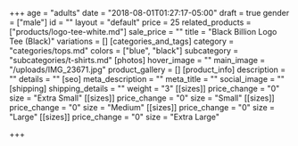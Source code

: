 +++
age = "adults"
date = "2018-08-01T01:27:17-05:00"
draft = true
gender = ["male"]
id = ""
layout = "default"
price = 25
related_products = ["products/logo-tee-white.md"]
sale_price = ""
title = "Black Billion Logo Tee (Black)"
variations = []
[categories_and_tags]
category = "categories/tops.md"
colors = ["blue", "black"]
subcategory = "subcategories/t-shirts.md"
[photos]
hover_image = ""
main_image = "/uploads/IMG_23671.jpg"
product_gallery = []
[product_info]
description = ""
details = ""
[seo]
meta_description = ""
meta_title = ""
social_image = ""
[shipping]
shipping_details = ""
weight = "3"
[[sizes]]
price_change = "0"
size = "Extra Small"
[[sizes]]
price_change = "0"
size = "Small"
[[sizes]]
price_change = "0"
size = "Medium"
[[sizes]]
price_change = "0"
size = "Large"
[[sizes]]
price_change = "0"
size = "Extra Large"

+++
